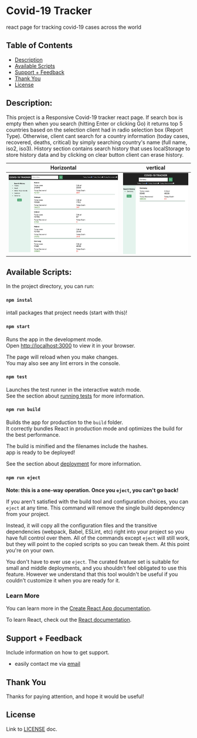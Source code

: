 # Covid-19 Tracker
react page for tracking covid-19 cases across the world

## Table of Contents
- [Description](#description)
- [Available Scripts](#available-scripts)
- [Support + Feedback](#support--feedback)
- [Thank You](#thank-you)
- [License](#license)

## Description:
This project is a Responsive Covid-19 tracker react page. If search box is empty then when you search (hitting Enter or clicking Go) it returns top 5 countries based on the selection client had in radio selection box (Report Type). Otherwise, client cant search for a country information (today cases, recovered, deaths, critical) by simply searching country's name (full name, iso2, iso3). History section contains search history that uses localStorage to store history data and by clicking on clear button client can erase history. 

Horizontal            |  vertical         
:-------------------------:|:-------------------------:
<img src="https://github.com/mrezaamini/Covid-19-Tracker/blob/main/demo.png" alt="cov19-tracker" width="700" /> |  <img src="https://github.com/mrezaamini/Covid-19-Tracker/blob/main/responsive.png" alt="cov19-tracker" width="400"/>

## Available Scripts:

In the project directory, you can run:
#### `npm instal`

intall packages that project needs (start with this)!
#### `npm start`

Runs the app in the development mode.\
Open [http://localhost:3000](http://localhost:3000) to view it in your browser.

The page will reload when you make changes.\
You may also see any lint errors in the console.

#### `npm test`

Launches the test runner in the interactive watch mode.\
See the section about [running tests](https://facebook.github.io/create-react-app/docs/running-tests) for more information.

#### `npm run build`

Builds the app for production to the `build` folder.\
It correctly bundles React in production mode and optimizes the build for the best performance.

The build is minified and the filenames include the hashes.\
app is ready to be deployed!

See the section about [deployment](https://facebook.github.io/create-react-app/docs/deployment) for more information.

#### `npm run eject`

**Note: this is a one-way operation. Once you `eject`, you can't go back!**

If you aren't satisfied with the build tool and configuration choices, you can `eject` at any time. This command will remove the single build dependency from your project.

Instead, it will copy all the configuration files and the transitive dependencies (webpack, Babel, ESLint, etc) right into your project so you have full control over them. All of the commands except `eject` will still work, but they will point to the copied scripts so you can tweak them. At this point you're on your own.

You don't have to ever use `eject`. The curated feature set is suitable for small and middle deployments, and you shouldn't feel obligated to use this feature. However we understand that this tool wouldn't be useful if you couldn't customize it when you are ready for it.

### Learn More

You can learn more in the [Create React App documentation](https://facebook.github.io/create-react-app/docs/getting-started).

To learn React, check out the [React documentation](https://reactjs.org/).
## Support + Feedback

Include information on how to get support.
- easily contact me via [email](aminiamini433@yahoo.fr)

## Thank You

Thanks for paying attention, and hope it would be useful!

## License
Link to [LICENSE](LICENSE) doc.
